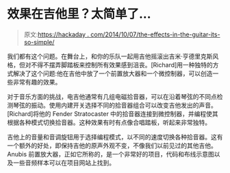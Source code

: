 # 效果在吉他里？太简单了…

> 原文:[https://hackaday . com/2014/10/07/the-effects-in-the-guitar-its-so-simple/](https://hackaday.com/2014/10/07/the-effects-are-in-the-guitar-its-so-simple/)

我们都有这个问题。在舞台上，和你的乐队一起用吉他摇滚出吉米·亨德里克斯风格，但对不得不摆弄脚踏板来控制所有效果感到沮丧。[Richard]用一种独特的方式解决了这个问题:他在吉他中放了一个前置放大器和一个微控制器，可以创造一些非常有趣的效果。

对于音乐方面的挑战，电吉他通常有几组电磁拾音器，可以在沿着琴弦的不同点检测琴弦的振动。使用内建开关选择不同的拾音器组合可以改变吉他发出的声音。[Richard]将他的 Fender Stratocaster 中的拾音器连接到微控制器，并编程使其根据各种模式切换拾音器。这种效果有时有点像合唱踏板，听起来非常独特。

吉他上的音量和音调旋钮用于选择编程模式，以不同的速度切换各种拾音器。这有一个额外的好处，即保持吉他的原声外观不变，不像我们以前见过的其他吉他。Anubis 前置放大器，正如它所称的，是一个非常好的项目，代码和布线示意图以及一些音频样本可以在项目网站上找到。